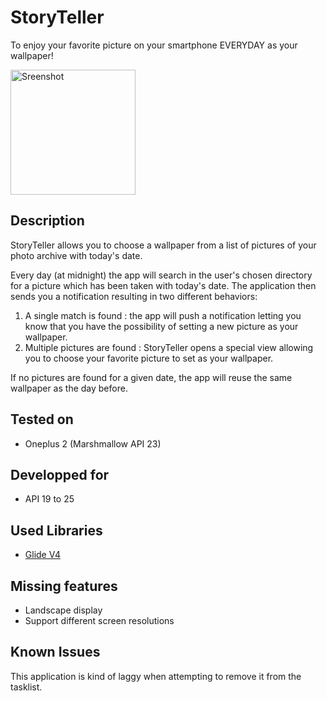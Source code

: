 # StoryTeller
To enjoy your favorite picture on your smartphone EVERYDAY as your wallpaper!

<img src="https://github.com/Sag0ld/StoryTeller/blob/master/Interface/Screenshot.png?raw=true" alt="Sreenshot" width="200px"/>

## Description
StoryTeller allows you to choose a wallpaper from a list of pictures of your photo archive with today's date. 

Every day (at midnight) the app will search in the user's chosen directory for a picture which has been taken with today's date. The application then sends you a notification resulting in two different behaviors:
1. A single match is found : the app will push a notification letting you know that you have the possibility of setting a new picture as your wallpaper. 
2. Multiple pictures are found : StoryTeller opens a special view allowing you to choose your favorite picture to set as your wallpaper. 

If no pictures are found for a given date, the app will reuse the same wallpaper as the day before.

## Tested on
- Oneplus 2 (Marshmallow API 23)

## Developped for 
- API 19 to 25

## Used Libraries
- [Glide V4](http://bumptech.github.io/glide/)

## Missing features
- Landscape display
- Support different screen resolutions

## Known Issues
This application is kind of laggy when attempting to remove it from the tasklist.
